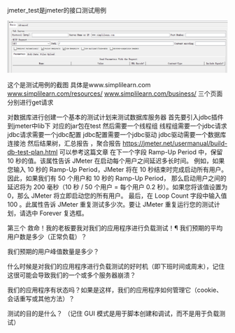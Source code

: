 jmeter_test是jmeter的接口测试用例

![img.png](img.png)

这个是测试用例的截图
具体是www.simplilearn.com
www.simplilearn.com/resources/
www.simplilearn.com/business/
三个页面分别进行get请求


对数据库进行创建一个基本的测试计划来测试数据库服务器
首先要引入jdbc插件到jmeter中lib下
对应的jar包在test
然后需要一个线程组
线程组需要一个jdbc请求
jdbc请求需要一个jdbc配置
jdbc配置需要一个jdbc驱动
jdbc驱动需要一个数据库连接池
然后结果树，汇总报告 ，聚合报告
https://jmeter.net/usermanual/build-db-test-plan.html
可以参考这篇文章
在下一个字段 Ramp-Up Period 中，保留10 秒的值。该属性告诉 JMeter 在启动每个用户之间延迟多长时间。
例如，如果您输入 10 秒的 Ramp-Up Period，JMeter 将在 10 秒结束时完成启动所有用户。因此，如果我们有 50 个用户和 10 秒的 Ramp-Up Period，
那么启动用户之间的延迟将为 200 毫秒（10 秒 / 50 个用户 = 每个用户 0.2 秒）。如果您将该值设置为 0，那么 JMeter 将立即启动您的所有用户。
最后，在 Loop Count 字段中输入值100 。此属性告诉 JMeter 重复测试多少次。要让 JMeter 重复运行您的测试计划，请选中 Forever 复选框。


第三个
救命！我的老板要我对我们的应用程序进行负载测试！¶
我们预期的平均用户数是多少（正常负载）？


我们预期的用户峰值数量是多少？


什么时候是对我们的应用程序进行负载测试的好时机（即下班时间或周末），记住这很可能会导致我们的一个或多个服务器崩溃？


我们的应用程序有状态吗？如果是这样，我们的应用程序如何管理它（cookie、会话重写或其他方法）？

测试的目的是什么？
（记住 GUI 模式是用于脚本创建和调试，而不是用于负载测试）